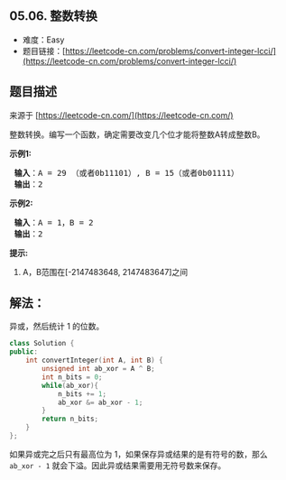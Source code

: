 ##  05.06. 整数转换

- 难度：Easy
- 题目链接：[https://leetcode-cn.com/problems/convert-integer-lcci/](https://leetcode-cn.com/problems/convert-integer-lcci/)


## 题目描述

来源于 [https://leetcode-cn.com/](https://leetcode-cn.com/)

<p>整数转换。编写一个函数，确定需要改变几个位才能将整数A转成整数B。</p>

<p> <strong>示例1:</strong></p>

<pre>
<strong> 输入</strong>：A = 29 （或者0b11101）, B = 15（或者0b01111）
<strong> 输出</strong>：2
</pre>

<p> <strong>示例2:</strong></p>

<pre>
<strong> 输入</strong>：A = 1，B = 2
<strong> 输出</strong>：2
</pre>

<p> <strong>提示:</strong></p>

<ol>
<li>A，B范围在[-2147483648, 2147483647]之间</li>
</ol>


## 解法：

异或，然后统计 1 的位数。

```c++
class Solution {
public:
    int convertInteger(int A, int B) {
        unsigned int ab_xor = A ^ B;
        int n_bits = 0;
        while(ab_xor){
            n_bits += 1;
            ab_xor &= ab_xor - 1;
        } 
        return n_bits;
    }
};
```

如果异或完之后只有最高位为 1，如果保存异或结果的是有符号的数，那么 `ab_xor - 1` 就会下溢。因此异或结果需要用无符号数来保存。